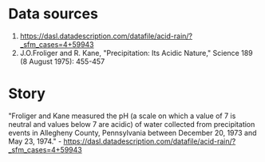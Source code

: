 
# Data sources

1. https://dasl.datadescription.com/datafile/acid-rain/?_sfm_cases=4+59943
2. J.O.Froliger and R. Kane, "Precipitation: Its Acidic Nature," Science 189 (8 August 1975): 455-457

# Story

"Froliger and Kane measured the pH (a scale on which a value of 7 is neutral and values below 7 are acidic) of water collected from precipitation events in Allegheny County, Pennsylvania between December 20, 1973 and May 23, 1974." - https://dasl.datadescription.com/datafile/acid-rain/?_sfm_cases=4+59943
